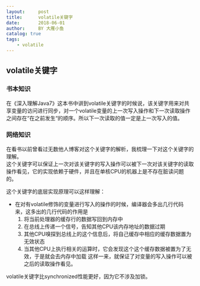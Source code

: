 ```yaml
---
layout:     post
title:      volatile关键字
date:       2018-06-01
author:     BY 大雁小鱼
catalog: true
tags:
    - volatile
---
```



## volatile关键字

### 书本知识
在《深入理解Java7》这本书中讲到volatile关键字的时候说，该关键字用来对共享变量的访问进行同步，对一个volatile变量的上一次写入操作和下一次读取操作之间存在“在之前发生“的顺序。所以下一次读取的值一定是上一次写入的值。

### 网络知识
在看书以前曾看过无数他人博客对这个关键字的解析，我梳理一下对这个关键字的理解。  
这个关键字可以保证上一次对该关键字的写入操作可以被下一次对该关键字的读取操作看见，它的实现依赖于硬件，并且在单核CPU的机器上是不存在脏读问题的。  

这个关键字的底层实现原理可以这样理解：
- 在对有volatile修饰的变量进行写入的操作的时候，编译器会多出几行代码来，这多出的几行代码的作用是
  1. 将当前处理器的缓存行的数据写回到内存中
  2. 在总线上传递一个信号，告知其他CPU该内存地址的数据过期
  3. 其他CPU嗅探到总线上的这个信息后，将自己缓存中相应的缓存数据置为无效状态
  4. 当其他CPU上执行相关的运算时，它会发现这个这个缓存数据被置为了无效，于是就会去内存中加载
这样一来，就保证了对变量的写入操作可以被之后的读取操作看见。

volatile关键字比synchronized性能更好，因为它不涉及加锁。
